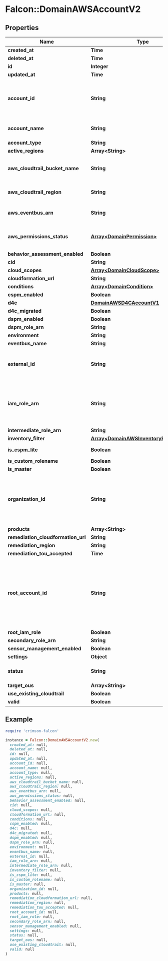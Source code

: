 # Falcon::DomainAWSAccountV2

## Properties

| Name | Type | Description | Notes |
| ---- | ---- | ----------- | ----- |
| **created_at** | **Time** |  |  |
| **deleted_at** | **Time** |  |  |
| **id** | **Integer** |  |  |
| **updated_at** | **Time** |  |  |
| **account_id** | **String** | 12 digit AWS provided unique identifier for the account. | [optional] |
| **account_name** | **String** | AWS account name | [optional] |
| **account_type** | **String** |  | [optional] |
| **active_regions** | **Array&lt;String&gt;** |  | [optional] |
| **aws_cloudtrail_bucket_name** | **String** | AWS CloudTrail bucket name to store logs. | [optional] |
| **aws_cloudtrail_region** | **String** | AWS CloudTrail region. | [optional] |
| **aws_eventbus_arn** | **String** | AWS Eventbus ARN. | [optional] |
| **aws_permissions_status** | [**Array&lt;DomainPermission&gt;**](DomainPermission.md) | Permissions status returned via API. |  |
| **behavior_assessment_enabled** | **Boolean** |  | [optional] |
| **cid** | **String** |  | [optional] |
| **cloud_scopes** | [**Array&lt;DomainCloudScope&gt;**](DomainCloudScope.md) |  | [optional] |
| **cloudformation_url** | **String** |  | [optional] |
| **conditions** | [**Array&lt;DomainCondition&gt;**](DomainCondition.md) |  | [optional] |
| **cspm_enabled** | **Boolean** |  | [optional] |
| **d4c** | [**DomainAWSD4CAccountV1**](DomainAWSD4CAccountV1.md) |  | [optional] |
| **d4c_migrated** | **Boolean** |  | [optional] |
| **dspm_enabled** | **Boolean** |  | [optional] |
| **dspm_role_arn** | **String** |  | [optional] |
| **environment** | **String** |  | [optional] |
| **eventbus_name** | **String** |  | [optional] |
| **external_id** | **String** | ID assigned for use with cross account IAM role access. | [optional] |
| **iam_role_arn** | **String** | The full arn of the IAM role created in this account to control access. | [optional] |
| **intermediate_role_arn** | **String** |  | [optional] |
| **inventory_filter** | [**Array&lt;DomainAWSInventoryFilterSetting&gt;**](DomainAWSInventoryFilterSetting.md) |  |  |
| **is_cspm_lite** | **Boolean** | Is CSPM Lite enabled. | [optional] |
| **is_custom_rolename** | **Boolean** |  |  |
| **is_master** | **Boolean** |  | [optional] |
| **organization_id** | **String** | Up to 34 character AWS provided unique identifier for the organization. | [optional] |
| **products** | **Array&lt;String&gt;** |  | [optional] |
| **remediation_cloudformation_url** | **String** |  | [optional] |
| **remediation_region** | **String** |  | [optional] |
| **remediation_tou_accepted** | **Time** |  | [optional] |
| **root_account_id** | **String** | 12 digit AWS provided unique identifier for the root account (of the organization this account belongs to). | [optional] |
| **root_iam_role** | **Boolean** |  | [optional] |
| **secondary_role_arn** | **String** |  | [optional] |
| **sensor_management_enabled** | **Boolean** |  |  |
| **settings** | **Object** |  | [optional] |
| **status** | **String** | Account registration status. | [optional] |
| **target_ous** | **Array&lt;String&gt;** |  | [optional] |
| **use_existing_cloudtrail** | **Boolean** |  | [optional] |
| **valid** | **Boolean** |  | [optional] |

## Example

```ruby
require 'crimson-falcon'

instance = Falcon::DomainAWSAccountV2.new(
  created_at: null,
  deleted_at: null,
  id: null,
  updated_at: null,
  account_id: null,
  account_name: null,
  account_type: null,
  active_regions: null,
  aws_cloudtrail_bucket_name: null,
  aws_cloudtrail_region: null,
  aws_eventbus_arn: null,
  aws_permissions_status: null,
  behavior_assessment_enabled: null,
  cid: null,
  cloud_scopes: null,
  cloudformation_url: null,
  conditions: null,
  cspm_enabled: null,
  d4c: null,
  d4c_migrated: null,
  dspm_enabled: null,
  dspm_role_arn: null,
  environment: null,
  eventbus_name: null,
  external_id: null,
  iam_role_arn: null,
  intermediate_role_arn: null,
  inventory_filter: null,
  is_cspm_lite: null,
  is_custom_rolename: null,
  is_master: null,
  organization_id: null,
  products: null,
  remediation_cloudformation_url: null,
  remediation_region: null,
  remediation_tou_accepted: null,
  root_account_id: null,
  root_iam_role: null,
  secondary_role_arn: null,
  sensor_management_enabled: null,
  settings: null,
  status: null,
  target_ous: null,
  use_existing_cloudtrail: null,
  valid: null
)
```

